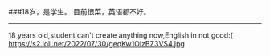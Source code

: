 

<!--
**Name-S56/Name-S56** is a ✨ _special_ ✨ repository because its `README.md` (this file) appears on your GitHub profile.

Here are some ideas to get you started:

- 🔭 I’m currently working on ...
- 🌱 I’m currently learning ...
- 👯 I’m looking to collaborate on ...
- 🤔 I’m looking for help with ...
- 💬 Ask me about ...
- 📫 How to reach me: ...
- 😄 Pronouns: ...
- ⚡ Fun fact: ...
-->
###18岁，是学生。
目前很菜，英语都不好。


----
18 years old,student
can't create anything now,English in not good:(
https://s2.loli.net/2022/07/30/geqKw1OizBZ3VS4.jpg

